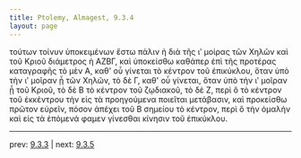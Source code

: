 ```yaml
---
title: Ptolemy, Almagest, 9.3.4
layout: page
---
```


τούτων τοίνυν ὑποκειμένων ἔστω πάλιν ἡ διὰ τῆς ιʹ μοίρας τῶν Χηλῶν καὶ τοῦ Κριοῦ διάμετρος ἡ ΑΖΒΓ, καὶ ὑποκείσθω καθάπερ ἐπὶ τῆς προτέρας καταγραφῆς τὸ μὲν Α, καθ' οὗ γίνεται τὸ κέντρον τοῦ ἐπικύκλου, ὅταν ὑπὸ τὴν ιʹ μοῖραν ᾖ τῶν Χηλῶν, τὸ δὲ Γ, καθ' οὗ γίνεται, ὅταν ὑπὸ τὴν ιʹ μοῖραν ᾖ τοῦ Κριοῦ, τὸ δὲ Β τὸ κέντρον τοῦ ζῳδιακοῦ, τὸ δὲ Ζ, περὶ ὃ τὸ κέντρον τοῦ ἐκκέντρου τὴν εἰς τὰ προηγούμενα ποιεῖται μετάβασιν, καὶ προκείσθω πρῶτον εὑρεῖν, πόσον ἀπέχει τοῦ Β σημείου τὸ κέντρον, περὶ ὃ τὴν ὁμαλὴν καὶ εἰς τὰ ἑπόμενά φαμεν γίνεσθαι κίνησιν τοῦ ἐπικύκλου. 

---

prev: [9.3.3](../9.3.3/) | next: [9.3.5](../9.3.5/)

